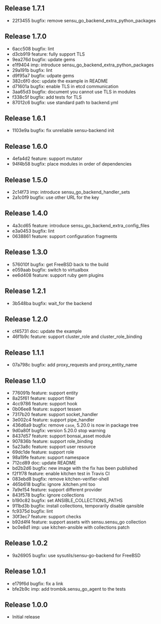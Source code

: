 ## Release 1.7.1

* 22f3455 bugfix: remove sensu_go_backend_extra_python_packages

## Release 1.7.0

* 6acc508 bugfix: lint
* d3cb919 feature: fully support TLS
* 9ea276d bugfix: update gems
* e1f9404 imp: introduce sensu_go_backend_extra_python_packages
* 29a191b bugfix: lint
* d9f95a7 bugfix: udpate gems
* 382c6f0 doc: update the example in README
* d71601a bugfix: enable TLS in etcd communication
* 3aa65d3 bugfix: document you cannot use TLS in modules
* f338c5f bugfix: add tests for TLS
* 87012c6 bugfix: use standard path to backend.yml

## Release 1.6.1

* 1103e9a bugfix: fix unreliable sensu-backend init

## Release 1.6.0

* 4efa4d2 feature: support mutator
* 94f4b58 bugfix: place modules in order of dependencies

## Release 1.5.0

* 2c14f73 imp: introduce sensu_go_backend_handler_sets
* 2a1c0f9 bugfix: use other URL for the key

## Release 1.4.0

* 4a3cd65 feature: introduce sensu_go_backend_extra_config_files
* e3a0453 bugfix: lint
* 0638861 feature: support configuration fragments

## Release 1.3.0

* 576010f bugfix: get FreeBSD back to the build
* e059aab bugfix: switch to virtualbox
* ee6d408 feature: support ruby gem plugins

## Release 1.2.1

* 3b548ba bugfix: wait_for the backend

## Release 1.2.0

* cf45731 doc: update the example
* 46f1b9c feature: support cluster_role and cluster_role_binding

## Release 1.1.1

* 07a798c bugfix: add proxy_requests and proxy_entity_name

## Release 1.1.0

* 776091b feature: support entity
* 8a25f61 feature: support filter
* 4cc9786 feature: support hook
* 0b06ee8 feature: support tessen
* 7317b20 feature: support socket_handler
* 3e002c4 feature: support pipe_handler
* 436d6a9 bugfix: remove `case`, 5.20.0 is now in package tree
* 9d0a80f bugfix: version 5.20.0 stop warning
* 8437d57 feature: support bonsai_asset module
* 907836b feature: support role_binding
* 5a23a8c feature: support user resource
* 69dc1de feature: support role
* 98a19fe feature: support namespace
* 712cd89 doc: update README
* bd2b2d6 bugfix: new image with the fix has been published
* f2f1f78 feature: enable kitchen test in Travis CI
* 083ebd8 bugfix: remove kitchen-verifier-shell
* 465b618 bugfix: ignore .kitchen.yml too
* 7a9e154 feature: support different provider
* 843f578 bugfix: ignore collections
* b190c82 bugfix: set ANSIBLE_COLLECTIONS_PATHS
* 911bd3b bugfix: install collections, temporarily disable qansible
* fc9375d bugfix: lint
* 30f3ec7 feature: support checks
* b92d4f4 feature: support assets with sensu.sensu_go collection
* bc0e8d1 imp: use kitchen-ansible with collections patch

## Release 1.0.2

* 9a26905 bugfix: use sysutils/sensu-go-backend for FreeBSD

## Release 1.0.1

* e179f6d bugfix: fix a link
* bfe2b9c imp: add trombik.sensu_go_agent to the tests

## Release 1.0.0

* Initial release
